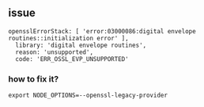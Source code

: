 ## issue
```shell
opensslErrorStack: [ 'error:03000086:digital envelope routines::initialization error' ],
  library: 'digital envelope routines',
  reason: 'unsupported',
  code: 'ERR_OSSL_EVP_UNSUPPORTED'
```
### how to fix it?
```shell
export NODE_OPTIONS=--openssl-legacy-provider
```